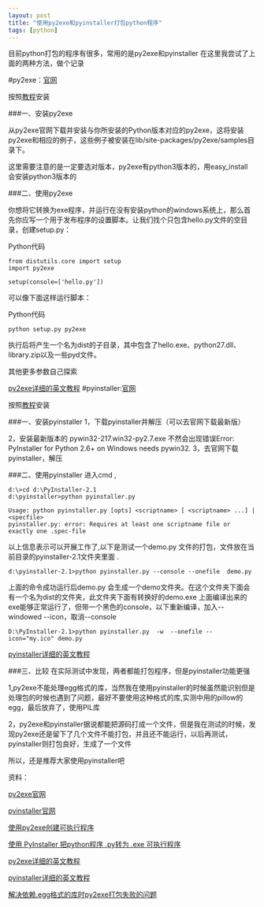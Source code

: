 ```yaml
---
layout: post
title: "使用py2exe和pyinstaller打包python程序"
tags: [python]
---
```

目前python打包的程序有很多，常用的是py2exe和pyinstaller
在这里我尝试了上面的两种方法，做个记录

#py2exe：[官网](http://www.py2exe.org/)

按照[教程](http://eric-gao.iteye.com/blog/1774721)安装

###一、安装py2exe

从py2exe官网下载并安装与你所安装的Python版本对应的py2exe，这将安装py2exe和相应的例子，这些例子被安装在lib/site-packages/py2exe/samples目录下。

这里需要注意的是一定要选对版本，py2exe有python3版本的，用easy_install 会安装python3版本的

###二、使用py2exe

你想将它转换为exe程序，并运行在没有安装python的windows系统上，那么首先你应写一个用于发布程序的设置脚本。让我们找个只包含hello.py文件的空目录，创建setup.py：
 
Python代码 
 
	from distutils.core import setup  
	import py2exe  
	  
	setup(console=['hello.py'])  
 
可以像下面这样运行脚本：
 
Python代码  

	python setup.py py2exe  
 
执行后将产生一个名为dist的子目录，其中包含了hello.exe、python27.dll、library.zip以及一些pyd文件。

其他更多参数自己探索

[py2exe详细的英文教程](http://www.py2exe.org/index.cgi/Tutorial)
#pyinstaller:[官网](http://www.pyinstaller.org/)

按照[教程](http://blog.csdn.net/daniel_ustc/article/details/15501385)安装


###一、安装pyinstaller
1，下载pyinstaller并解压（可以去官网下载最新版）

2，安装最新版本的 pywin32-217.win32-py2.7.exe
  不然会出现错误Error: PyInstaller for Python 2.6+ on Windows needs pywin32.
3，去官网下载pyinstaller，解压

###二、使用pyinstaller
进入cmd , 

	d:\>cd d:\PyInstaller-2.1  
	d:\pyinstaller>python pyinstaller.py 

	Usage: python pyinstaller.py [opts] <scriptname> [ <scriptname> ...] | <specfile>   
	pyinstaller.py: error: Requires at least one scriptname file or exactly one .spec-file
以上信息表示可以开展工作了,以下是测试一个demo.py 文件的打包，文件放在当前目录的pyinstaller-2.1文件夹里面 .

	d:\pyinstaller-2.1>python pyinstaller.py --console --onefile  demo.py  
上面的命令成功运行后demo.py 会生成一个demo文件夹。在这个文件夹下面会有一个名为dist的文件夹，此文件夹下面有转换好的demo.exe
上面编译出来的exe能够正常运行了，但带一个黑色的console，以下重新编译，加入--windowed --icon，取消--console

	D:\PyInstaller-2.1>python pyinstaller.py  -w  --onefile --icon="my.ico" demo.py

[pyinstaller详细的英文教程](http://pythonhosted.org/PyInstaller/)

###三、比较
在实际测试中发现，两者都能打包程序，但是pyinstaller功能更强

1,py2exe不能处理egg格式的库，当然我在使用pyinstaller的时候虽然能识别但是处理包的时候也遇到了问题，最好不要使用这种格式的库,实测中用的pillow的egg，最后放弃了，使用PIL库

2，py2exe和pyinstaller据说都能把源码打成一个文件，但是我在测试的时候，发现py2exe还是留下了几个文件不能打包，并且还不能运行，以后再测试，pyinstaller则打包良好，生成了一个文件

所以，还是推荐大家使用pyinstaller吧


资料：

[py2exe官网](http://www.py2exe.org/)

[pyinstaller官网](http://www.pyinstaller.org/)

[使用py2exe创建可执行程序](http://eric-gao.iteye.com/blog/1774721)

[使用 PyInstaller 把python程序 .py转为 .exe 可执行程序](http://blog.csdn.net/daniel_ustc/article/details/15501385)

[py2exe详细的英文教程](http://www.py2exe.org/index.cgi/Tutorial)

[pyinstaller详细的英文教程](http://pythonhosted.org/PyInstaller/)

[解决依赖.egg格式的库时py2exe打包失败的问题](http://my.oschina.net/leon0407/blog/266170)